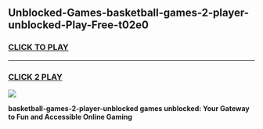 
## Unblocked-Games-basketball-games-2-player-unblocked-Play-Free-t02e0
<h3>
<a href="https://premium76.site?title=basketball-games-2-player-unblocked&ref=10A">CLICK TO PLAY</a></h3>
<hr>

<h3>
<a href="https://premium76.site?title=basketball-games-2-player-unblocked&ref=10A">CLICK 2 PLAY</a>
  
</h3>

<a href="https://premium76.site?title=basketball-games-2-player-unblocked&ref=10A"><img src="https://clearcache.store/games.png"></a>


**basketball-games-2-player-unblocked games unblocked: Your Gateway to Fun and Accessible Online Gaming**
